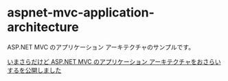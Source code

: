 ﻿# aspnet-mvc-application-architecture

ASP.NET MVC のアプリケーション アーキテクチャのサンプルです。

[いまさらだけど ASP.NET MVC のアプリケーション アーキテクチャをおさらいするを公開しました](http://blog.karamem0.jp/entry/2018/05/22/120000)
